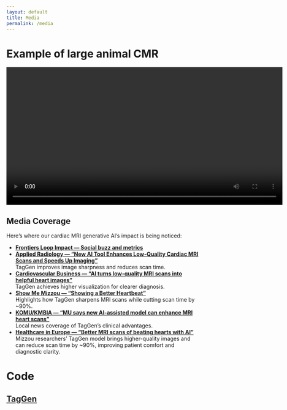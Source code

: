 ```yaml
---
layout: default
title: Media
permalink: /media
---
```


# Example of large animal CMR

<video width="720" controls>
  <source src="{{ '/assets/media/CMRvideo.mp4' | relative_url }}" type="video/mp4">
  Your browser does not support the video tag.
</video>


## Media Coverage

Here’s where our cardiac MRI generative AI’s impact is being noticed:

- **[Frontiers Loop Impact — Social buzz and metrics](https://loop-impact.frontiersin.org/impact/article/1499593#socialbuzz)**
- **[Applied Radiology — “New AI Tool Enhances Low-Quality Cardiac MRI Scans and Speeds Up Imaging”](https://appliedradiology.com/articles/new-ai-tool-enhances-low-quality-cardiac-mri-scans-and-speeds-up-imaging)**  
  TagGen improves image sharpness and reduces scan time.
- **[Cardiovascular Business — “AI turns low-quality MRI scans into helpful heart images”](https://cardiovascularbusiness.com/topics/clinical/medical-imaging/ai-turns-low-quality-mri-scans-helpful-heart-images)**  
  TagGen achieves higher visualization for clearer diagnosis.
- **[Show Me Mizzou — “Showing a Better Heartbeat”](https://showme.missouri.edu/2025/showing-a-better-heartbeat/)**  
  Highlights how TagGen sharpens MRI scans while cutting scan time by ~90%.
- **[KOMU/KMBIA — “MU says new AI-assisted model can enhance MRI heart scans”](https://www.komu.com/news/midmissourinews/mu-says-new-ai-assisted-model-can-enhance-mri-heart-scans/article_08b4c4a0-36ee-11ef-8c68-3b8b93aab67a.html)**  
  Local news coverage of TagGen’s clinical advantages.
- **[Healthcare in Europe — “Better MRI scans of beating hearts with AI”](https://healthcare-in-europe.com/en/news/mri-scan-beating-heart-taggen-ai.html)**  
  Mizzou researchers’ TagGen model brings higher-quality images and can reduce scan time by ~90%, improving patient comfort and diagnostic clarity.


# Code

## [TagGen](https://github.com/MRImagingLab/TagGen)
